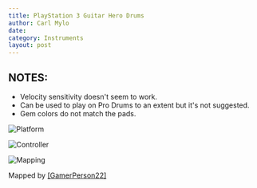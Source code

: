```yaml
---
title: PlayStation 3 Guitar Hero Drums
author: Carl Mylo
date: 
category: Instruments
layout: post
---
```


## NOTES:

* Velocity sensitivity doesn't seem to work.
* Can be used to play on Pro Drums to an extent but it's not suggested.
* Gem colors do not match the pads.


![Platform](https://raw.githubusercontent.com/hmxmilohax/rb3-pc/TheGreatSplit/assets/images/instruments/ps3.png "Platform") 

![Controller](https://raw.githubusercontent.com/hmxmilohax/rb3-pc/TheGreatSplit/assets/images/instruments/ghdrmscontroller.png "Controller") 

![Mapping](https://raw.githubusercontent.com/hmxmilohax/rb3-pc/TheGreatSplit/assets/images/instruments/ps3ghdrmsmapping.png "Mapping") 

Mapped by [[GamerPerson22]](https://www.youtube.com/channel/UCC5SlXPlnlGwBG7w6mvfx8g)
